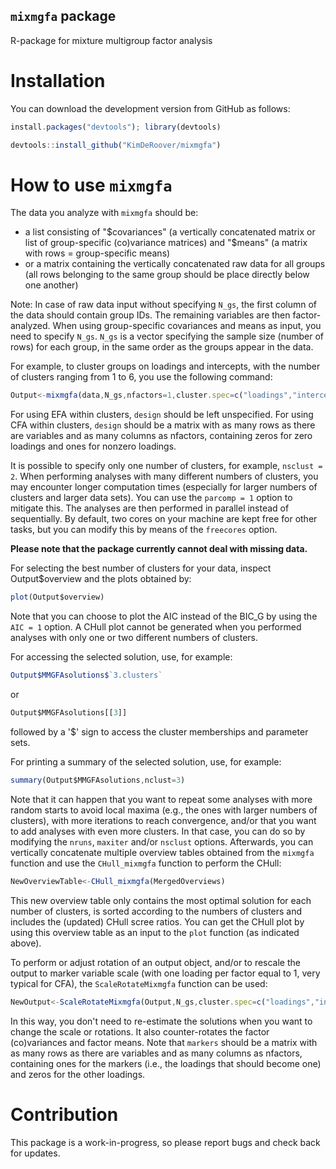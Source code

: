## `mixmgfa` package
R-package for mixture multigroup factor analysis

# Installation
You can download the development version from GitHub as follows:

```javascript
install.packages("devtools"); library(devtools)

devtools::install_github("KimDeRoover/mixmgfa")
```


# How to use `mixmgfa`
The data you analyze with `mixmgfa` should be:
- a list consisting of "$covariances" (a vertically concatenated matrix or list of group-specific (co)variance matrices) and "$means" (a matrix with rows = group-specific means)
- or a matrix containing the vertically concatenated raw data for all groups (all rows belonging to the same group should be place directly below one another)

Note: In case of raw data input without specifying `N_gs`, the first column of the data should contain group IDs. The remaining variables are then factor-analyzed.
When using group-specific covariances and means as input, you need to specify `N_gs`. `N_gs` is a vector specifying the sample size (number of rows) for each group, in the same order as the groups appear in the data.

For example, to cluster groups on loadings and intercepts, with the number of clusters ranging from 1 to 6, you use the following command:

```javascript
Output<-mixmgfa(data,N_gs,nfactors=1,cluster.spec=c("loadings","intercepts"),nsclust=c(1,6),maxiter=5000,nruns=25,design=design)

```
For using EFA within clusters, `design` should be left unspecified. For using CFA within clusters, `design` should be a matrix with as many rows as there are variables and as many columns as nfactors, containing zeros for zero loadings and ones for nonzero loadings. 

It is possible to specify only one number of clusters, for example, `nsclust = 2`. When performing analyses with many different numbers of clusters, you may encounter longer computation times (especially for larger numbers of clusters and larger data sets). You can use the `parcomp = 1` option to mitigate this. The analyses are then performed in parallel instead of sequentially. By default, two cores on your machine are kept free for other tasks, but you can modify this by means of the `freecores` option.

**Please note that the package currently cannot deal with missing data.**


For selecting the best number of clusters for your data, inspect Output$overview and the plots obtained by:
```javascript
plot(Output$overview)

```
Note that you can choose to plot the AIC instead of the BIC_G by using the ```AIC = 1``` option. A CHull plot cannot be generated when you performed analyses with only one or two different numbers of clusters.


For accessing the selected solution, use, for example:
```javascript
Output$MMGFAsolutions$`3.clusters`

```
or
```javascript
Output$MMGFAsolutions[[3]]

```
followed by a '$' sign to access the cluster memberships and parameter sets.


For printing a summary of the selected solution, use, for example:
```javascript
summary(Output$MMGFAsolutions,nclust=3)

```


Note that it can happen that you want to repeat some analyses with more random starts to avoid local maxima (e.g., the ones with larger numbers of clusters), with more iterations to reach convergence, and/or that you want to add analyses with even more clusters. In that case, you can do so by modifying the `nruns`, `maxiter` and/or `nsclust` options. Afterwards, you can vertically concatenate multiple overview tables obtained from the ```mixmgfa``` function and use the ```CHull_mixmgfa``` function to perform the CHull:
```javascript
NewOverviewTable<-CHull_mixmgfa(MergedOverviews)

```
This new overview table only contains the most optimal solution for each number of clusters, is sorted according to the numbers of clusters and includes the (updated) CHull scree ratios. You can get the CHull plot by using this overview table as an input to the ```plot``` function (as indicated above).

To perform or adjust rotation of an output object, and/or to rescale the output to marker variable scale (with one loading per factor equal to 1, very typical for CFA), the  ```ScaleRotateMixmgfa``` function can be used:
```javascript
NewOutput<-ScaleRotateMixmgfa(Output,N_gs,cluster.spec=c("loadings","intercepts"),rescale=1,markers=markers,rotation="geomin")

```
In this way, you don't need to re-estimate the solutions when you want to change the scale or rotations. It also counter-rotates the factor (co)variances and factor means. Note that `markers` should be a matrix with as many rows as there are variables and as many columns as nfactors, containing ones for the markers (i.e., the loadings that should become one) and zeros for the other loadings. 

# Contribution
This package is a work-in-progress, so please report bugs and check back for updates.
